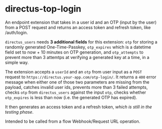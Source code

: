 # directus-top-login
An endpoint extension that takes in a user id and an OTP (input by the user) from a POST request and returns an access token and refresh token, like /auth/login.

`directus_users` needs **3 additional fields** for this extension: `otp` for storing a randomly generated One-Time-Passkey, `otp_expires` which is a datetime field set to now + 10 minutes on OTP generation, and `otp_attempts` to prevent more than 3 attemtps at verifying a generated key at a time, in a simple way. 

The extension accepts a `userId` and an `otp` from user input as a `POST` request to `https://directus.your-app.com/otp-login/`. It returns a `400` error message when either one of those two parameters are missing from the payload, catches invalid user ids, prevents more than 3 failed attempts, checks `otp` from `directus_users` against the input `otp`, checks whether `otp_expires` is less than now (i.e. the generated OTP has expired).

It then generates an access token and a refresh token, _which is still in the testing phase_.


Intended to be called from a flow Webhook/Request URL operation.
